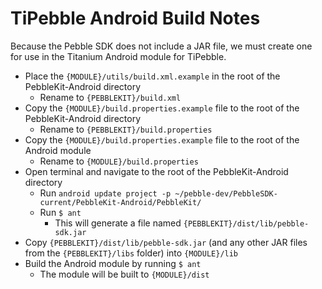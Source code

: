 # TiPebble Android Build Notes

Because the Pebble SDK does not include a JAR file, we must create one for use in the Titanium Android module for TiPebble.

 * Place the `{MODULE}/utils/build.xml.example` in the root of the PebbleKit-Android directory
 	* Rename to `{PEBBLEKIT}/build.xml`
 * Copy the `{MODULE}/build.properties.example` file to the root of the PebbleKit-Android directory
 	* Rename to `{PEBBLEKIT}/build.properties`
 * Copy the `{MODULE}/build.properties.example` file to the root of the Android module
 	* Rename to `{MODULE}/build.properties`
 * Open terminal and navigate to the root of the PebbleKit-Android directory
 	* Run `android update project -p ~/pebble-dev/PebbleSDK-current/PebbleKit-Android/PebbleKit/`
 	* Run `$ ant`
 		* This will generate a file named `{PEBBLEKIT}/dist/lib/pebble-sdk.jar`
 * Copy `{PEBBLEKIT}/dist/lib/pebble-sdk.jar` (and any other JAR files from the `{PEBBLEKIT}/libs` folder) into `{MODULE}/lib`
 * Build the Android module by running `$ ant`
 	* The module will be built to `{MODULE}/dist`